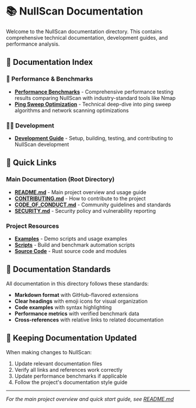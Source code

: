 # 📚 NullScan Documentation

Welcome to the NullScan documentation directory. This contains comprehensive technical documentation, development guides, and performance analysis.

## 📖 Documentation Index

### 🚀 Performance & Benchmarks
- **[Performance Benchmarks](benchmarks.md)** - Comprehensive performance testing results comparing NullScan with industry-standard tools like Nmap
- **[Ping Sweep Optimization](ping-sweep-optimization.md)** - Technical deep-dive into ping sweep algorithms and network scanning optimizations

### 👨‍💻 Development
- **[Development Guide](development.md)** - Setup, building, testing, and contributing to NullScan development

## 🔗 Quick Links

### Main Documentation (Root Directory)
- **[README.md](../README.md)** - Main project overview and usage guide
- **[CONTRIBUTING.md](../CONTRIBUTING.md)** - How to contribute to the project
- **[CODE_OF_CONDUCT.md](../CODE_OF_CONDUCT.md)** - Community guidelines and standards
- **[SECURITY.md](../SECURITY.md)** - Security policy and vulnerability reporting

### Project Resources
- **[Examples](../examples/)** - Demo scripts and usage examples
- **[Scripts](../scripts/)** - Build and benchmark automation scripts
- **[Source Code](../src/)** - Rust source code and modules

## 🎯 Documentation Standards

All documentation in this directory follows these standards:
- **Markdown format** with GitHub-flavored extensions
- **Clear headings** with emoji icons for visual organization
- **Code examples** with syntax highlighting
- **Performance metrics** with verified benchmark data
- **Cross-references** with relative links to related documentation

## 🔄 Keeping Documentation Updated

When making changes to NullScan:
1. Update relevant documentation files
2. Verify all links and references work correctly
3. Update performance benchmarks if applicable
4. Follow the project's documentation style guide

---

*For the main project overview and quick start guide, see [README.md](../README.md)*
